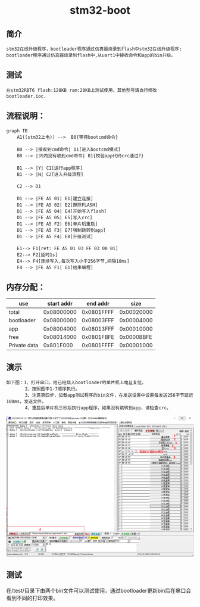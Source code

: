 # <center>stm32-boot</center>
## 简介
    stm32在线升级程序，bootloader程序通过仿真器烧录到flash中stm32在线升级程序;  
	bootloader程序通过仿真器烧录到flash中,从uart1中接收命令和app的bin升级。
## 测试
    在stm32RBT6 flash:128KB ram:20KB上测试使用，其他型号请自行修改bootloader.ioc.

## 流程说明： 

```
graph TB
    A1((stm32上电)) -->  B0{等待bootcmd命令}

    B0 --> |接收到cmd命令| D1[进入bootcmd模式] 
    B0 --> |3S内没有收到cmd命令| B1{校验app代码crc通过?}

    B1 --> |Y| C1[运行app程序]
    B1 --> |N| C2[进入升级流程]
    
    C2 --> D1

    D1 --> |FE A5 01| E1[建立连接] 
    D1 --> |FE A5 02| E2[擦除FLASH] 
    D1 --> |FE A5 04| E4[开始写入flash] 
    D1 --> |FE A5 05| E5[写入crc] 
    D1 --> |FE A5 F2| E6[单片机重启] 
    D1 --> |FE A5 F3| E7[强制跳转到app] 
    D1 --> |FE A5 F4| E8[升级测试] 

    E1--> F1[ret: FE A5 01 03 FF 03 00 01]
    E2--> F2[延时1s]
    E4--> F4[连续写入,每次写入小于256字节,间隔10ms]
    F4 --> |FE A5 F1| G1[结束编程] 
```
## 内存分配：

use | start addr | end addr | size
---|---|---|---
total| 0x08000000 | 0x0801FFFF |0x00020000
bootloader | 0x08000000 | 0x08003FFF |0x00004000
app| 0x08004000 | 0x08013FFF |0x00010000
free| 0x08014000 | 0x0801FBFE |0x0000BBFE
Private data| 0x801F000 | 0x0801FFFF |0x00001000

## 演示
    如下图：1、打开串口，给已经烧入bootloader的单片机上电且复位。
           2、按照图中1-7顺序执行。
           3、注意第四步，加载app测试程序的bin文件，在发送设置中设置每发送256字节延迟100ms，发送文件。
           4、重启后单片机三秒后执行app程序，如果没有跳转到app，请检查crc。
![演示](https://github.com/dengbaoan/stm32-boot/blob/master/docs/test.PNG)

## 测试
   在/test/目录下由两个bin文件可以测试使用，通过bootloader更新bin后在串口会看到不同的打印效果。
